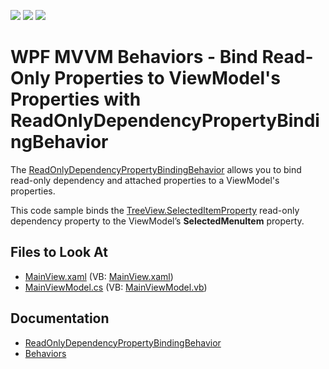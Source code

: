 <!-- default badges list -->
![](https://img.shields.io/endpoint?url=https://codecentral.devexpress.com/api/v1/VersionRange/203780262/22.2.2%2B)
[![](https://img.shields.io/badge/Open_in_DevExpress_Support_Center-FF7200?style=flat-square&logo=DevExpress&logoColor=white)](https://supportcenter.devexpress.com/ticket/details/T830758)
[![](https://img.shields.io/badge/📖_How_to_use_DevExpress_Examples-e9f6fc?style=flat-square)](https://docs.devexpress.com/GeneralInformation/403183)
<!-- default badges end -->
# WPF MVVM Behaviors - Bind Read-Only Properties to ViewModel's Properties with ReadOnlyDependencyPropertyBindingBehavior

The [ReadOnlyDependencyPropertyBindingBehavior](https://docs.devexpress.com/WPF/DevExpress.Mvvm.UI.ReadOnlyDependencyPropertyBindingBehavior) allows you to bind read-only dependency and attached properties to a ViewModel's properties. 

This code sample binds the [TreeView.SelectedItemProperty](https://docs.microsoft.com/en-us/dotnet/api/system.windows.controls.treeview.selecteditem) read-only dependency property to the ViewModel’s **SelectedMenuItem** property.

<!-- default file list -->
## Files to Look At

- [MainView.xaml](./CS/Views/MainView.xaml) (VB: [MainView.xaml](./VB/Views/MainView.xaml))
- [MainViewModel.cs](./CS/ViewModels/MainViewModel.cs) (VB: [MainViewModel.vb](./VB/ViewModels/MainViewModel.vb))
<!-- default file list end -->

## Documentation

- [ReadOnlyDependencyPropertyBindingBehavior](https://docs.devexpress.com/WPF/DevExpress.Mvvm.UI.ReadOnlyDependencyPropertyBindingBehavior)
- [Behaviors](https://docs.devexpress.com/WPF/17442/mvvm-framework/behaviors)
